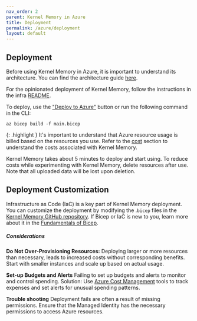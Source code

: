 ```yaml
---
nav_order: 2
parent: Kernel Memory in Azure
title: Deployment
permalink: /azure/deployment
layout: default
---
```


##     Deployment

Before using Kernel Memory in Azure, it is important to understand its architecture.
You can find the architecture guide [here](architecture).

For the opinionated deployment of Kernel Memory, follow the instructions in the infra [README](https://github.com/microsoft/kernel-memory/tree/main/infra).

To deploy, use the ["Deploy to Azure"](https://github.com/microsoft/kernel-memory/blob/main/infra) button or run the following command in the CLI:

```shell
az bicep build -f main.bicep
```


{: .highlight }
It's important to understand that Azure resource usage is billed based on the resources you use.
Refer to the [cost](architecture#cost) section to understand the costs associated with Kernel Memory.

Kernel Memory takes about 5 minutes to deploy and start using.
To reduce costs while experimenting with Kernel Memory, delete resources after use.
Note that all uploaded data will be lost upon deletion.



## Deployment Customization

Infrastructure as Code (IaC) is a key part of Kernel Memory deployment.
You can customize the deployment by modifying the .`bicep` files in the [Kernel Memory GitHub repository](https://github.com/microsoft/kernel-memory/tree/main/infra).
If Bicep or IaC is new to you, learn more about it in the [Fundamentals of Bicep](https://learn.microsoft.com/training/paths/fundamentals-bicep/).

##### Considerations </br> 
**Do Not Over-Provisioning Resources:**
Deploying larger or more resources than necessary, leads to increased costs without corresponding benefits.
Start with smaller instances and scale up based on actual usage.

**Set-up Budgets and Alerts** Failing to set up budgets and alerts to monitor and control spending.
Solution: Use [Azure Cost Management](https://devblogs.microsoft.com/semantic-kernel/track-your-token-usage-and-costs-with-semantic-kernel/)  tools to track expenses and set alerts for unusual spending patterns.

**Trouble shooting**  Deployment fails are often a result of missing permissions.
 Ensure that the Managed Identity has the necessary permissions to access Azure resources.
